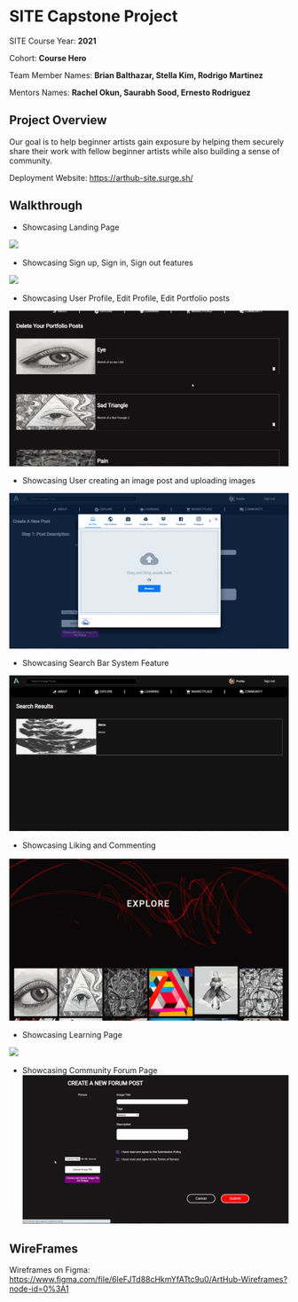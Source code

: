 # SITE Capstone Project

SITE Course Year: **2021**

Cohort: **Course Hero**

Team Member Names: **Brian Balthazar, Stella Kim, Rodrigo Martinez**

Mentors Names: **Rachel Okun, Saurabh Sood, Ernesto Rodriguez**

## Project Overview

Our goal is to help beginner artists gain exposure by helping them securely share their work with fellow beginner artists while also building a sense of community.

Deployment Website: https://arthub-site.surge.sh/

## Walkthrough

- Showcasing Landing Page

![](demogif.gif)


- Showcasing Sign up, Sign in, Sign out features

![](demogif1.gif)


- Showcasing User Profile, Edit Profile, Edit Portfolio posts

![](demogif2.gif)


- Showcasing User creating an image post and uploading images

![](demogif3.gif)


- Showcasing Search Bar System Feature

![](demogif4.gif)


- Showcasing Liking and Commenting 

![](demogif5.gif)


- Showcasing Learning Page

![](demogif6.gif)



- Showcasing Community Forum Page
![](demogif7.gif)


## WireFrames

Wireframes on Figma: https://www.figma.com/file/6leFJTd88cHkmYfATtc9u0/ArtHub-Wireframes?node-id=0%3A1


